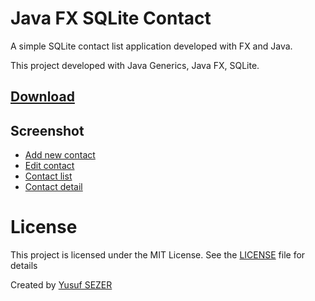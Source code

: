 # Java FX SQLite Contact
A simple SQLite contact list application developed with FX and Java.

This project developed with Java Generics, Java FX, SQLite.

## [Download](https://github.com/yusufsefasezer/javafx-sqlite-contact/archive/master.zip)

## Screenshot

- [Add new contact](screenshot/add.png)
- [Edit contact](screenshot/edit.png)
- [Contact list](screenshot/contact-list.png)
- [Contact detail](screenshot/contact-detail.png)

# License
This project is licensed under the MIT License. See the [LICENSE](LICENSE) file for details

Created by [Yusuf SEZER](http://www.yusufsezer.com)
